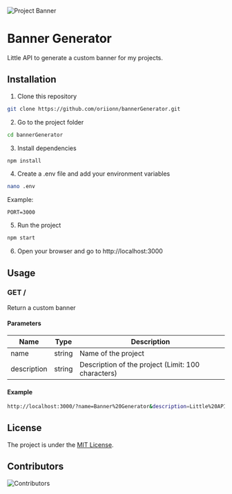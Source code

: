 ![Project Banner](https://banapi.oriondev.fr/?name=Banner%20Generator&description=Little%20API%20to%20generate%20a%20custom%20banner%20for%20my%20projects.)

# Banner Generator
Little API to generate a custom banner for my projects.

## Installation
1. Clone this repository
```bash
git clone https://github.com/oriionn/bannerGenerator.git 
```
2. Go to the project folder
```bash
cd bannerGenerator
```
3. Install dependencies
```bash
npm install
```
4. Create a .env file and add your environment variables
```bash
nano .env
```
Example:
```dotenv
PORT=3000
```
5. Run the project
```bash
npm start
```
6. Open your browser and go to http://localhost:3000

## Usage
### GET /
Return a custom banner
#### Parameters
| Name | Type | Description                                        |
|------| --- |----------------------------------------------------|
| name | string | Name of the project                                |
| description | string | Description of the project (Limit: 100 characters) |

#### Example
```bash
http://localhost:3000/?name=Banner%20Generator&description=Little%20API%20to%20generate%20a%20custom%20banner%20for%20my%20projects.
```

## License
The project is under the [MIT License](LICENSE).

## Contributors
![Contributors](https://contrib.rocks/image?repo=oriionn/bannerGenerator)
